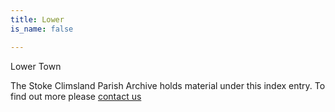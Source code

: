 ```yaml
---
title: Lower
is_name: false

---
```


Lower Town


The Stoke Climsland Parish Archive holds material under this index entry. To find out more please [contact us](/contact/)
